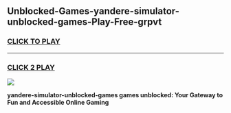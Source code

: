 
## Unblocked-Games-yandere-simulator-unblocked-games-Play-Free-grpvt
<h3>
<a href="https://premium76.site?title=yandere-simulator-unblocked-games&ref=23A">CLICK TO PLAY</a></h3>
<hr>

<h3>
<a href="https://premium76.site?title=yandere-simulator-unblocked-games&ref=23A">CLICK 2 PLAY</a>
  
</h3>

<a href="https://premium76.site?title=yandere-simulator-unblocked-games&ref=23A"><img src="https://clearcache.store/games.png"></a>


**yandere-simulator-unblocked-games games unblocked: Your Gateway to Fun and Accessible Online Gaming**

